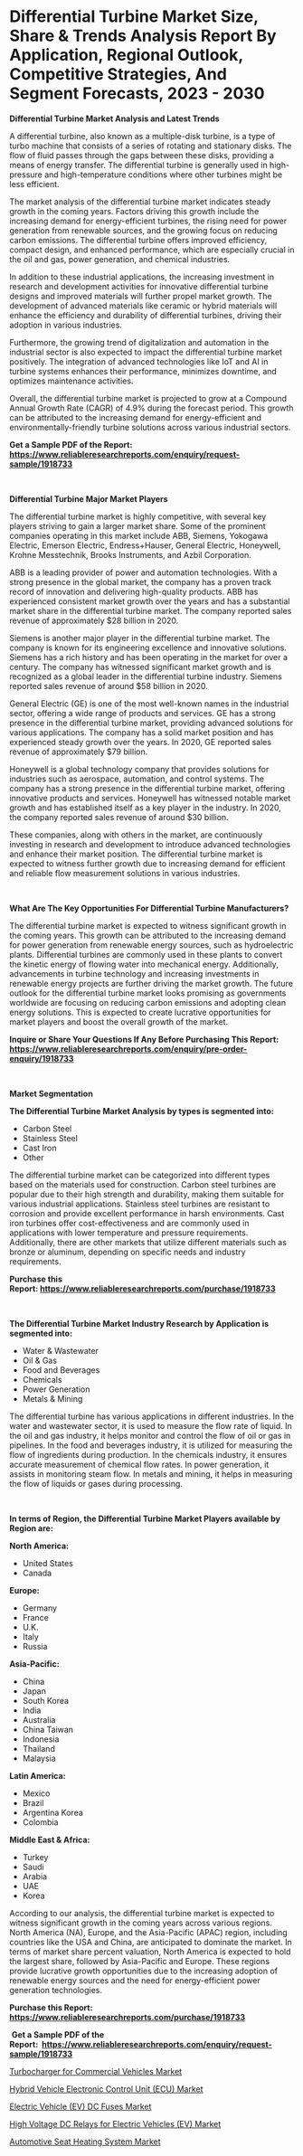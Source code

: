 <p><h1>Differential Turbine Market Size, Share & Trends Analysis Report By Application, Regional Outlook, Competitive Strategies, And Segment Forecasts, 2023 - 2030</h1></p><p><strong>Differential Turbine Market Analysis and Latest Trends</strong></p>
<p><p>A differential turbine, also known as a multiple-disk turbine, is a type of turbo machine that consists of a series of rotating and stationary disks. The flow of fluid passes through the gaps between these disks, providing a means of energy transfer. The differential turbine is generally used in high-pressure and high-temperature conditions where other turbines might be less efficient.</p><p>The market analysis of the differential turbine market indicates steady growth in the coming years. Factors driving this growth include the increasing demand for energy-efficient turbines, the rising need for power generation from renewable sources, and the growing focus on reducing carbon emissions. The differential turbine offers improved efficiency, compact design, and enhanced performance, which are especially crucial in the oil and gas, power generation, and chemical industries.</p><p>In addition to these industrial applications, the increasing investment in research and development activities for innovative differential turbine designs and improved materials will further propel market growth. The development of advanced materials like ceramic or hybrid materials will enhance the efficiency and durability of differential turbines, driving their adoption in various industries.</p><p>Furthermore, the growing trend of digitalization and automation in the industrial sector is also expected to impact the differential turbine market positively. The integration of advanced technologies like IoT and AI in turbine systems enhances their performance, minimizes downtime, and optimizes maintenance activities.</p><p>Overall, the differential turbine market is projected to grow at a Compound Annual Growth Rate (CAGR) of 4.9% during the forecast period. This growth can be attributed to the increasing demand for energy-efficient and environmentally-friendly turbine solutions across various industrial sectors.</p></p>
<p><strong>Get a Sample PDF of the Report:&nbsp; <a href="https://www.reliableresearchreports.com/enquiry/request-sample/1918733">https://www.reliableresearchreports.com/enquiry/request-sample/1918733</a></strong></p>
<p>&nbsp;</p>
<p><strong>Differential Turbine Major Market Players</strong></p>
<p><p>The differential turbine market is highly competitive, with several key players striving to gain a larger market share. Some of the prominent companies operating in this market include ABB, Siemens, Yokogawa Electric, Emerson Electric, Endress+Hauser, General Electric, Honeywell, Krohne Messtechnik, Brooks Instruments, and Azbil Corporation.</p><p>ABB is a leading provider of power and automation technologies. With a strong presence in the global market, the company has a proven track record of innovation and delivering high-quality products. ABB has experienced consistent market growth over the years and has a substantial market share in the differential turbine market. The company reported sales revenue of approximately $28 billion in 2020.</p><p>Siemens is another major player in the differential turbine market. The company is known for its engineering excellence and innovative solutions. Siemens has a rich history and has been operating in the market for over a century. The company has witnessed significant market growth and is recognized as a global leader in the differential turbine industry. Siemens reported sales revenue of around $58 billion in 2020.</p><p>General Electric (GE) is one of the most well-known names in the industrial sector, offering a wide range of products and services. GE has a strong presence in the differential turbine market, providing advanced solutions for various applications. The company has a solid market position and has experienced steady growth over the years. In 2020, GE reported sales revenue of approximately $79 billion.</p><p>Honeywell is a global technology company that provides solutions for industries such as aerospace, automation, and control systems. The company has a strong presence in the differential turbine market, offering innovative products and services. Honeywell has witnessed notable market growth and has established itself as a key player in the industry. In 2020, the company reported sales revenue of around $30 billion.</p><p>These companies, along with others in the market, are continuously investing in research and development to introduce advanced technologies and enhance their market position. The differential turbine market is expected to witness further growth due to increasing demand for efficient and reliable flow measurement solutions in various industries.</p></p>
<p>&nbsp;</p>
<p><strong>What Are The Key Opportunities For Differential Turbine Manufacturers?</strong></p>
<p><p>The differential turbine market is expected to witness significant growth in the coming years. This growth can be attributed to the increasing demand for power generation from renewable energy sources, such as hydroelectric plants. Differential turbines are commonly used in these plants to convert the kinetic energy of flowing water into mechanical energy. Additionally, advancements in turbine technology and increasing investments in renewable energy projects are further driving the market growth. The future outlook for the differential turbine market looks promising as governments worldwide are focusing on reducing carbon emissions and adopting clean energy solutions. This is expected to create lucrative opportunities for market players and boost the overall growth of the market.</p></p>
<p><strong>Inquire or Share Your Questions If Any Before Purchasing This Report: <a href="https://www.reliableresearchreports.com/enquiry/pre-order-enquiry/1918733">https://www.reliableresearchreports.com/enquiry/pre-order-enquiry/1918733</a></strong></p>
<p>&nbsp;</p>
<p><strong>Market Segmentation</strong></p>
<p><strong>The Differential Turbine Market Analysis by types is segmented into:</strong></p>
<p><ul><li>Carbon Steel</li><li>Stainless Steel</li><li>Cast Iron</li><li>Other</li></ul></p>
<p><p>The differential turbine market can be categorized into different types based on the materials used for construction. Carbon steel turbines are popular due to their high strength and durability, making them suitable for various industrial applications. Stainless steel turbines are resistant to corrosion and provide excellent performance in harsh environments. Cast iron turbines offer cost-effectiveness and are commonly used in applications with lower temperature and pressure requirements. Additionally, there are other markets that utilize different materials such as bronze or aluminum, depending on specific needs and industry requirements.</p></p>
<p><strong>Purchase this Report:&nbsp;<a href="https://www.reliableresearchreports.com/purchase/1918733">https://www.reliableresearchreports.com/purchase/1918733</a></strong></p>
<p>&nbsp;</p>
<p><strong>The Differential Turbine Market Industry Research by Application is segmented into:</strong></p>
<p><ul><li>Water & Wastewater</li><li>Oil & Gas</li><li>Food and Beverages</li><li>Chemicals</li><li>Power Generation</li><li>Metals & Mining</li></ul></p>
<p><p>The differential turbine has various applications in different industries. In the water and wastewater sector, it is used to measure the flow rate of liquid. In the oil and gas industry, it helps monitor and control the flow of oil or gas in pipelines. In the food and beverages industry, it is utilized for measuring the flow of ingredients during production. In the chemicals industry, it ensures accurate measurement of chemical flow rates. In power generation, it assists in monitoring steam flow. In metals and mining, it helps in measuring the flow of liquids or gases during processing.</p></p>
<p>&nbsp;</p>
<p><strong>In terms of Region, the Differential Turbine Market Players available by Region are:</strong></p>
<p>
    <p> <strong> North America: </strong>
        <ul>
            <li>United States</li>
            <li>Canada</li>
        </ul>
        </p> 
    <p> <strong> Europe: </strong>
        <ul>
            <li>Germany</li>
            <li>France</li>
            <li>U.K.</li>
            <li>Italy</li>
            <li>Russia</li>
        </ul>
        </p> 
    <p> <strong> Asia-Pacific: </strong>
        <ul>
            <li>China</li>
            <li>Japan</li>
            <li>South Korea</li>
            <li>India</li>
            <li>Australia</li>
            <li>China Taiwan</li>
            <li>Indonesia</li>
            <li>Thailand</li>
            <li>Malaysia</li>
        </ul>
        </p> 
    <p> <strong> Latin America: </strong>
        <ul>
            <li>Mexico</li>
            <li>Brazil</li>
            <li>Argentina Korea</li>
            <li>Colombia</li>
        </ul>
        </p> 
    <p> <strong> Middle East & Africa: </strong>
        <ul>
            <li>Turkey</li>
            <li>Saudi</li>
            <li>Arabia</li>
            <li>UAE</li>
            <li>Korea</li>
        </ul>
    </p>
    </p>
<p><p>According to our analysis, the differential turbine market is expected to witness significant growth in the coming years across various regions. North America (NA), Europe, and the Asia-Pacific (APAC) region, including countries like the USA and China, are anticipated to dominate the market. In terms of market share percent valuation, North America is expected to hold the largest share, followed by Asia-Pacific and Europe. These regions provide lucrative growth opportunities due to the increasing adoption of renewable energy sources and the need for energy-efficient power generation technologies.</p></p>
<p><strong>Purchase this Report: <a href="https://www.reliableresearchreports.com/purchase/1918733">https://www.reliableresearchreports.com/purchase/1918733</a></strong></p>
<p>&nbsp;<strong>Get a Sample PDF of the Report:&nbsp;&nbsp;<a href="https://www.reliableresearchreports.com/enquiry/request-sample/1918733">https://www.reliableresearchreports.com/enquiry/request-sample/1918733</a></strong></p>
<p><strong></strong></p>
<p><p><a href="https://medium.com/@albanamusaj1924/turbocharger-for-commercial-vehicles-market-trends-forecast-and-competitive-analysis-to-2030-4cf752a5a954">Turbocharger for Commercial Vehicles Market</a></p><p><a href="https://medium.com/@adealoshi97/hybrid-vehicle-electronic-control-unit-ecu-market-exploring-market-share-market-trends-and-0a48118adb6f">Hybrid Vehicle Electronic Control Unit (ECU) Market</a></p><p><a href="https://medium.com/@catherinemartinez15/electric-vehicle-ev-dc-fuses-market-trends-and-market-analysis-forecasted-for-period-2023-2030-5bc6a5fad79f">Electric Vehicle (EV) DC Fuses Market</a></p><p><a href="https://medium.com/@loririce03/high-voltage-dc-relays-for-electric-vehicles-ev-market-analysis-its-cagr-market-segmentation-3f1569a06213">High Voltage DC Relays for Electric Vehicles (EV) Market</a></p><p><a href="https://medium.com/@kcekkboop72786/automotive-seat-heating-system-market-research-report-its-history-and-forecast-2023-to-2030-b208052e1d5f">Automotive Seat Heating System Market</a></p></p>
